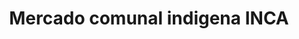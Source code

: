---
title: "Mercado comunal indigena INCA"
url: /barcelona/mercado-comunal-indigena-inca/
shop: Einkaufszentrum
---